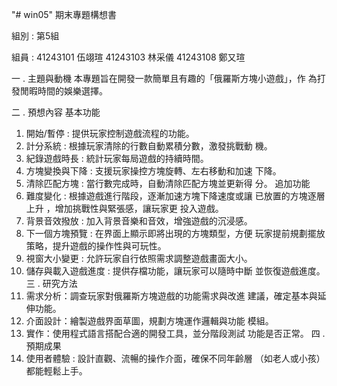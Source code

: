 "# win05" 
期末專題構想書 

組別 :  第5組 

組員 :  41243101 伍翊瑄 41243103 林采儀 41243108 鄭又瑄 

一 . 主題與動機 
本專題旨在開發一款簡單且有趣的「俄羅斯方塊小遊戲」，作
為打發閒暇時間的娛樂選擇。 

二 . 預想內容 
基本功能 
1. 開始/暫停 : 提供玩家控制遊戲流程的功能。 
2. 計分系統 : 根據玩家清除的行數自動累積分數，激發挑戰動
機。  
3. 紀錄遊戲時長 : 統計玩家每局遊戲的持續時間。  
4. 方塊變換與下降 : 支援玩家操控方塊旋轉、左右移動和加速
下降。  
5. 清除匹配方塊 : 當行數完成時，自動清除匹配方塊並更新得
分。 
追加功能 
1. 難度變化 : 根據遊戲進行階段，逐漸加速方塊下降速度或讓
已放置的方塊逐層上升 ，增加挑戰性與緊張感，讓玩家更
投入遊戲。 
2. 背景音效撥放 : 加入背景音樂和音效，增強遊戲的沉浸感。 
3. 下一個方塊預覽 : 在界面上顯示即將出現的方塊類型，方便
玩家提前規劃擺放策略，提升遊戲的操作性與可玩性。 
4. 視窗大小變更 : 允許玩家自行依照需求調整遊戲畫面大小。 
5. 儲存與載入遊戲進度 : 提供存檔功能，讓玩家可以隨時中斷
並恢復遊戲進度。 
三 . 研究方法 
1. 需求分析：調查玩家對俄羅斯方塊遊戲的功能需求與改進
建議，確定基本與延伸功能。 
2. 介面設計：繪製遊戲界面草圖，規劃方塊運作邏輯與功能
模組。 
3. 實作：使用程式語言搭配合適的開發工具，並分階段測試
功能是否正常。 
四 . 預期成果 
1.  使用者體驗 : 設計直觀、流暢的操作介面，確保不同年齡層
（如老人或小孩）都能輕鬆上手。
